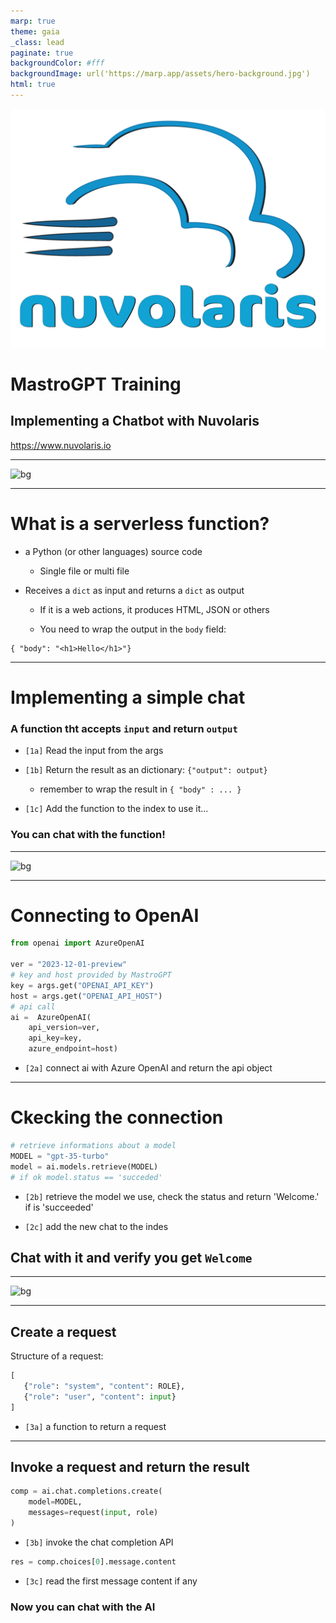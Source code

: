 ```yaml
---
marp: true
theme: gaia
_class: lead
paginate: true
backgroundColor: #fff
backgroundImage: url('https://marp.app/assets/hero-background.jpg')
html: true
---
```


![bg left:40% 80%](./logo-full-transparent.png)

# **MastroGPT Training**
## Implementing a Chatbot with Nuvolaris


https://www.nuvolaris.io

---

![bg](https://fakeimg.pl/350x200/ff0000,0/000?text=Serverless+Functions&retina=1)

---

# What is a serverless function?

- a Python (or other languages) source code

  - Single file or multi file

- Receives a `dict` as input and returns a `dict` as output

    - If it is a web actions, it produces HTML, JSON or others

    - You need to wrap the output in the `body` field:

```
{ "body": "<h1>Hello</h1>"}
```

--- 
# Implementing a simple chat

### A function tht accepts `input` and return `output`

- `[1a]` Read the input  from the args

- `[1b]` Return the result as an dictionary: `{"output": output}`

  - remember to wrap the result in `{ "body" : ... }`

- `[1c]` Add the function to the index to use it...

### You can chat with the function!

---

![bg](https://fakeimg.pl/350x200/ff0000,0/000?text=Using+OpenAI&retina=1)

---
# Connecting to OpenAI

```python
from openai import AzureOpenAI
 
ver = "2023-12-01-preview"
# key and host provided by MastroGPT
key = args.get("OPENAI_API_KEY")
host = args.get("OPENAI_API_HOST")
# api call
ai =  AzureOpenAI(
    api_version=ver, 
    api_key=key, 
    azure_endpoint=host)
```

- `[2a]` connect ai with Azure OpenAI and return the api object


---
# Ckecking the connection

```python
# retrieve informations about a model
MODEL = "gpt-35-turbo"
model = ai.models.retrieve(MODEL)
# if ok model.status == 'succeded'
```

- `[2b]` retrieve the model we use, check the status  and return 'Welcome.' if is 'succeeded'

- `[2c]` add the new chat to the indes

## Chat with it and verify you get `Welcome`
---

![bg](https://fakeimg.pl/350x200/ff0000,0/000?text=Chat+with+GPT&retina=1)

---
## Create a request

Structure of a request:

```python
[
   {"role": "system", "content": ROLE},
   {"role": "user", "content": input}
] 
```

- `[3a]` a function to return a request

---

## Invoke a request and return the result

```python
comp = ai.chat.completions.create(
    model=MODEL, 
    messages=request(input, role)
)
```
- `[3b]` invoke the chat completion API

```python
res = comp.choices[0].message.content
```

 - `[3c]` read the first message content if any

### Now you can chat with the AI